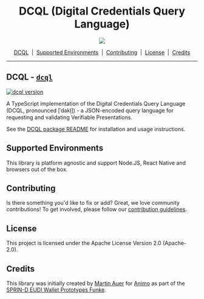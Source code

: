 <h1 align="center" ><b>DCQL (Digital Credentials Query Language)</b></h1>

<p align="center">
  <a href="https://typescriptlang.org">
    <img src="https://shields.io/badge/TypeScript-3178C6?logo=TypeScript&logoColor=FFF&style=flat-square" />
  </a>
</p>

<p align="center">
  <a href="#dcql---dcql">DCQL</a>
  &nbsp;|&nbsp;
  <a href="#supported-environments">Supported Environments</a>
  &nbsp;|&nbsp;
  <a href="#contributing">Contributing</a>
  &nbsp;|&nbsp;
  <a href="#license">License</a>
  &nbsp;|&nbsp;
  <a href="#license">Credits</a>
</p>

---

## DCQL - [`dcql`](./dcql/Readme.md)

[![dcql version](https://img.shields.io/npm/v/dcql)](https://npmjs.com/package/dcql)

A TypeScript implementation of the Digital Credentials Query Language (DCQL, pronounced [ˈdakl̩]) - a JSON-encoded query language for requesting and validating Verifiable Presentations.

See the [DCQL package README](./dcql/README.md) for installation and usage instructions.

## Supported Environments

This library is platform agnostic and support Node.JS, React Native and browsers out of the box.

## Contributing

Is there something you'd like to fix or add? Great, we love community
contributions! To get involved, please follow our [contribution guidelines](./CONTRIBUTING.md).

## License

This project is licensed under the Apache License Version 2.0 (Apache-2.0).

## Credits

This library was initially created by [Martin Auer](https://github.com/auer-martin) for [Animo](https://github.com/animo) as part of the [SPRIN-D EUDI Wallet Prototypes Funke](https://www.sprind.org/en/impulses/challenges/eudi-wallet-prototypes).
